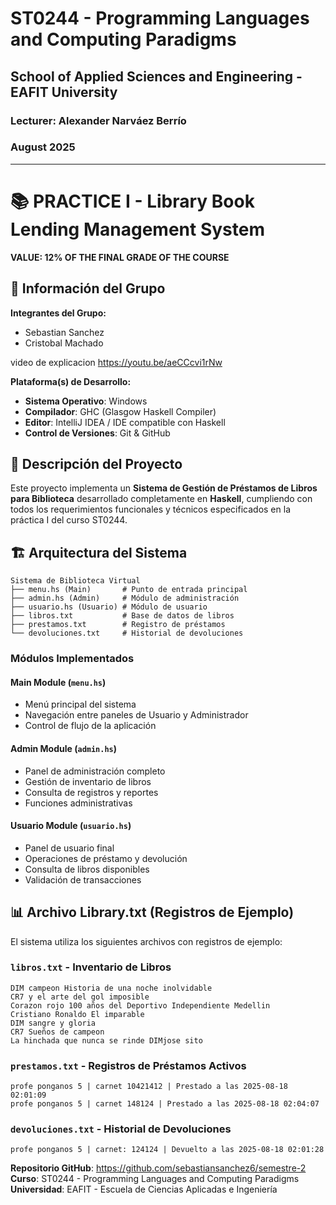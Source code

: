 # ST0244 - Programming Languages and Computing Paradigms
## School of Applied Sciences and Engineering - EAFIT University
### Lecturer: Alexander Narváez Berrío
### August 2025

---

# 📚 PRACTICE I - Library Book Lending Management System
**VALUE: 12% OF THE FINAL GRADE OF THE COURSE**


## 👥 Información del Grupo

**Integrantes del Grupo:**
- Sebastian Sanchez
- Cristobal Machado

video de explicacion 
https://youtu.be/aeCCcvi1rNw

**Plataforma(s) de Desarrollo:**
- **Sistema Operativo**: Windows
- **Compilador**: GHC (Glasgow Haskell Compiler)
- **Editor**: IntelliJ IDEA / IDE compatible con Haskell
- **Control de Versiones**: Git & GitHub

## 🎯 Descripción del Proyecto

Este proyecto implementa un **Sistema de Gestión de Préstamos de Libros para Biblioteca** desarrollado completamente en **Haskell**, cumpliendo con todos los requerimientos funcionales y técnicos especificados en la práctica I del curso ST0244.


## 🏗️ Arquitectura del Sistema

```
Sistema de Biblioteca Virtual
├── menu.hs (Main)       # Punto de entrada principal
├── admin.hs (Admin)     # Módulo de administración
├── usuario.hs (Usuario) # Módulo de usuario
├── libros.txt           # Base de datos de libros
├── prestamos.txt        # Registro de préstamos
└── devoluciones.txt     # Historial de devoluciones
```

### Módulos Implementados

#### **Main Module** (`menu.hs`)
- Menú principal del sistema
- Navegación entre paneles de Usuario y Administrador
- Control de flujo de la aplicación

#### **Admin Module** (`admin.hs`)
- Panel de administración completo
- Gestión de inventario de libros
- Consulta de registros y reportes
- Funciones administrativas

#### **Usuario Module** (`usuario.hs`)
- Panel de usuario final
- Operaciones de préstamo y devolución
- Consulta de libros disponibles
- Validación de transacciones

## 📊 Archivo Library.txt (Registros de Ejemplo)

El sistema utiliza los siguientes archivos con registros de ejemplo:

### `libros.txt` - Inventario de Libros
```
DIM campeon Historia de una noche inolvidable
CR7 y el arte del gol imposible
Corazon rojo 100 años del Deportivo Independiente Medellin
Cristiano Ronaldo El imparable
DIM sangre y gloria
CR7 Sueños de campeon
La hinchada que nunca se rinde DIMjose sito
```

### `prestamos.txt` - Registros de Préstamos Activos
```
profe ponganos 5 | carnet 10421412 | Prestado a las 2025-08-18 02:01:09
profe ponganos 5 | carnet 148124 | Prestado a las 2025-08-18 02:04:07
```

### `devoluciones.txt` - Historial de Devoluciones
```
profe ponganos 5 | carnet: 124124 | Devuelto a las 2025-08-18 02:01:28
```

**Repositorio GitHub**: https://github.com/sebastiansanchez6/semestre-2  
**Curso**: ST0244 - Programming Languages and Computing Paradigms  
**Universidad**: EAFIT - Escuela de Ciencias Aplicadas e Ingeniería  

